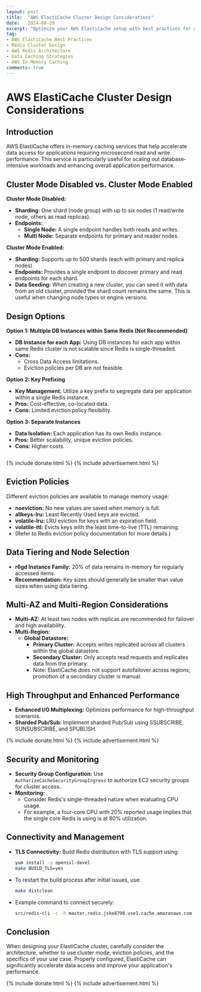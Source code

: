 ```yaml
---
layout: post
title:  "AWS ElastiCache Cluster Design Considerations"
date:   2024-08-29
excerpt: "Optimize your AWS ElastiCache setup with best practices for architecture, security, and performance tuning"
tag:
- AWS ElastiCache Best Practices
- Redis Cluster Design
- AWS Redis Architecture
- Data Caching Strategies
- AWS In-Memory Caching
comments: true
---
```


# AWS ElastiCache Cluster Design Considerations

## Introduction

AWS ElastiCache offers in-memory caching services that help accelerate data access for applications requiring microsecond read and write performance. This service is particularly useful for scaling out database-intensive workloads and enhancing overall application performance.

## Cluster Mode Disabled vs. Cluster Mode Enabled

**Cluster Mode Disabled:**

- **Sharding:** One shard (node group) with up to six nodes (1 read/write node, others as read replicas).
- **Endpoints:**
  - **Single Node:** A single endpoint handles both reads and writes.
  - **Multi Node:** Separate endpoints for primary and reader nodes.

**Cluster Mode Enabled:**

- **Sharding:** Supports up to 500 shards (each with primary and replica nodes).
- **Endpoints:** Provides a single endpoint to discover primary and read endpoints for each shard.
- **Data Seeding:** When creating a new cluster, you can seed it with data from an old cluster, provided the shard count remains the same. This is useful when changing node types or engine versions.

## Design Options

**Option 1: Multiple DB Instances within Same Redis (Not Recommended)**

- **DB Instance for each App:** Using DB instances for each app within same Redis cluster is not scalable since Redis is single-threaded.
- **Cons:**
  - Cross Data Access limitations.
  - Eviction policies per DB are not feasible.

**Option 2: Key Prefixing**

- **Key Management:** Utilize a key prefix to segregate data per application within a single Redis instance.
- **Pros:** Cost-effective, co-located data.
- **Cons:** Limited eviction policy flexibility.

**Option 3: Separate Instances**

- **Data Isolation:** Each application has its own Redis instance.
- **Pros:** Better scalability, unique eviction policies.
- **Cons:** Higher costs.

<figure>
    <a href="{{ site.url }}/assets/img/2024/08/elasticache-design-considerations.png">
        <picture>
            <source type="image/webp" srcset="{{ site.url }}/assets/img/2024/08/elasticache-design-considerations.webp">
            <source type="image/png" srcset="{{ site.url }}/assets/img/2024/08/elasticache-design-considerations.png">
            <img src="{{ site.url }}/assets/img/2024/08/elasticache-design-considerations.png" alt="">
        </picture>
    </a>
</figure>


{% include donate.html %}
{% include advertisement.html %}

## Eviction Policies

Different eviction policies are available to manage memory usage:
- **noeviction:** No new values are saved when memory is full.
- **allkeys-lru:** Least Recently Used keys are evicted.
- **volatile-lru:** LRU eviction for keys with an expiration field.
- **volatile-ttl:** Evicts keys with the least time-to-live (TTL) remaining.
- (Refer to Redis eviction policy documentation for more details.)

## Data Tiering and Node Selection

- **r6gd Instance Family:** 20% of data remains in-memory for regularly accessed items.
- **Recommendation:** Key sizes should generally be smaller than value sizes when using data tiering.

## Multi-AZ and Multi-Region Considerations

- **Multi-AZ:** At least two nodes with replicas are recommended for failover and high availability.
- **Multi-Region:**
  - **Global Datastore:**
    - **Primary Cluster:** Accepts writes replicated across all clusters within the global datastore.
    - **Secondary Cluster:** Only accepts read requests and replicates data from the primary.
    - Note: ElastiCache does not support autofailover across regions; promotion of a secondary cluster is manual.

## High Throughput and Enhanced Performance

- **Enhanced I/O Multiplexing:** Optimizes performance for high-throughput scenarios.
- **Sharded Pub/Sub:** Implement sharded Pub/Sub using SSUBSCRIBE, SUNSUBSCRIBE, and SPUBLISH.

{% include donate.html %}
{% include advertisement.html %}

## Security and Monitoring

- **Security Group Configuration:** Use `AuthorizeCacheSecurityGroupIngress` to authorize EC2 security groups for cluster access.
- **Monitoring:**
  - Consider Redis's single-threaded nature when evaluating CPU usage.
  - For example, a four-core CPU with 20% reported usage implies that the single core Redis is using is at 80% utilization.

## Connectivity and Management

- **TLS Connectivity:** Build Redis distribution with TLS support using:
  ```bash
  yum install -y openssl-devel
  make BUILD_TLS=yes
  ```
- To restart the build process after initial issues, use:
  ```bash
  make distclean
  ```
- Example command to connect securely:
  ```bash
  src/redis-cli -c -h master.redis.jske8798.use1.cache.amazonaws.com --tls --askpass
  ```

## Conclusion
When designing your ElastiCache cluster, carefully consider the architecture, whether to use cluster mode, eviction policies, and the specifics of your use case. Properly configured, ElastiCache can significantly accelerate data access and improve your application's performance.

{% include donate.html %}
{% include advertisement.html %}